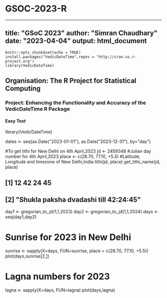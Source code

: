 # GSOC-2023-R
---
title: "GSoC 2023"
author: "Simran Chaudhary"
date: "2023-04-04"
output: html_document
---

```{r setup, include=FALSE}
knitr::opts_chunk$set(echo = TRUE)
install.packages("VedicDateTime",repos = "http://cran.us.r-project.org")
library(VedicDateTime)
```
## Organisation: The R Project for Statistical Computing

### Project: Enhancing the Functionality and Accuracy of the VedicDateTime R Package


#### Easy Test

library(VedicDateTime)

dates <- seq(as.Date("2023-01-01"), as.Date("2023-12-31"), by="day")

#To get tithi for New Delhi on 4th April,2023
jd <- 2459348 #Julian day number for 4th April,2023
place <- c(28.70, 77.10, +5.5) #Latitude, Longitude and timezone of New Delhi,India
tithi(jd, place)
get_tithi_name(jd, place)

## [1] 12 42 24 45
## [2] "Shukla paksha dvadashi till 42:24:45"

day1 <- gregorian_to_jd(1,1,2023)
day2 <- gregorian_to_jd(1,1,2024)
days <- seq(day1,day2)
# Sunrise for 2023 in New Delhi
sunrise <- sapply(X=days, FUN=sunrise, place = c(28.70, 77.10, +5.5))
plot(days,sunrise[2,])
# Lagna numbers for 2023
lagna <- sapply(X=days, FUN=lagna)
plot(days,lagna)
